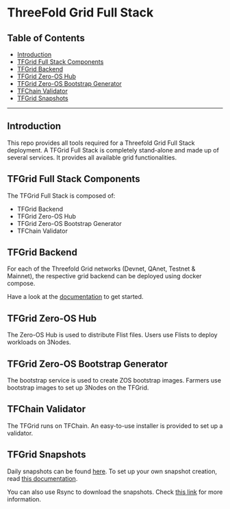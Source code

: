<h1>ThreeFold Grid Full Stack</h1> 

<h2>Table of Contents</h2>

- [Introduction](#introduction)
- [TFGrid Full Stack Components](#tfgrid-full-stack-components)
- [TFGrid Backend](#tfgrid-backend)
- [TFGrid Zero-OS Hub](#tfgrid-zero-os-hub)
- [TFGrid Zero-OS Bootstrap Generator](#tfgrid-zero-os-bootstrap-generator)
- [TFChain Validator](#tfchain-validator)
- [TFGrid Snapshots](#tfgrid-snapshots)

---

## Introduction

This repo provides all tools required for a Threefold Grid Full Stack deployment. A TFGrid Full Stack is completely stand-alone and made up of several services. It provides all available grid functionalities.  

## TFGrid Full Stack Components

The TFGrid Full Stack is composed of:

- TFGrid Backend
- TFGrid Zero-OS Hub
- TFGrid Zero-OS Bootstrap Generator
- TFChain Validator

## TFGrid Backend

For each of the Threefold Grid networks (Devnet, QAnet, Testnet & Mainnet), the respective grid backend can be deployed using docker compose.

Have a look at the [documentation](https://github.com/threefoldtech/grid_deployment/tree/development/grid-backend) to get started.

## TFGrid Zero-OS Hub

The Zero-OS Hub is used to distribute Flist files. Users use Flists to deploy workloads on 3Nodes.

## TFGrid Zero-OS Bootstrap Generator

The bootstrap service is used to create ZOS bootstrap images. Farmers use bootstrap images to set up 3Nodes on the TFGrid.

## TFChain Validator

The TFGrid runs on TFChain. An easy-to-use installer is provided to set up a validator.

## TFGrid Snapshots

Daily snapshots can be found [here](https://bknd.snapshot.grid.tf/). To set up your own snapshot creation, read [this documentation](https://github.com/threefoldtech/grid_deployment/tree/development/grid-snapshots).

You can also use Rsync to download the snapshots. Check [this link](https://github.com/threefoldtech/grid_deployment/tree/development/grid-snapshots#public-rsync-provided-by-threefold) for more information.
